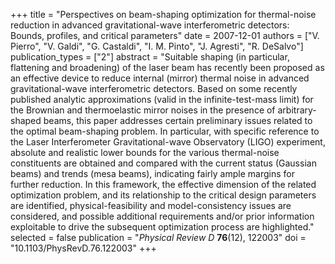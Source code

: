 +++
title = "Perspectives on beam-shaping optimization for thermal-noise reduction in advanced gravitational-wave interferometric detectors: Bounds, profiles, and critical parameters"
date = 2007-12-01
authors = ["V. Pierro", "V. Galdi", "G. Castaldi", "I. M. Pinto", "J. Agresti", "R. DeSalvo"]
publication_types = ["2"]
abstract = "Suitable shaping (in particular, flattening and broadening) of the laser beam has recently been proposed as an effective device to reduce internal (mirror) thermal noise in advanced gravitational-wave interferometric detectors. Based on some recently published analytic approximations (valid in the infinite-test-mass limit) for the Brownian and thermoelastic mirror noises in the presence of arbitrary-shaped beams, this paper addresses certain preliminary issues related to the optimal beam-shaping problem. In particular, with specific reference to the Laser Interferometer Gravitational-wave Observatory (LIGO) experiment, absolute and realistic lower bounds for the various thermal-noise constituents are obtained and compared with the current status (Gaussian beams) and trends (mesa beams), indicating fairly ample margins for further reduction. In this framework, the effective dimension of the related optimization problem, and its relationship to the critical design parameters are identified, physical-feasibility and model-consistency issues are considered, and possible additional requirements and/or prior information exploitable to drive the subsequent optimization process are highlighted."
selected = false
publication = "*Physical Review D* **76**(12), 122003"
doi = "10.1103/PhysRevD.76.122003"
+++
